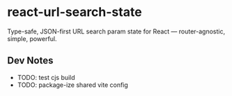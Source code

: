 # react-url-search-state

Type-safe, JSON-first URL search param state for React — router-agnostic, simple, powerful.

## Dev Notes

- TODO: test cjs build
- TODO: package-ize shared vite config